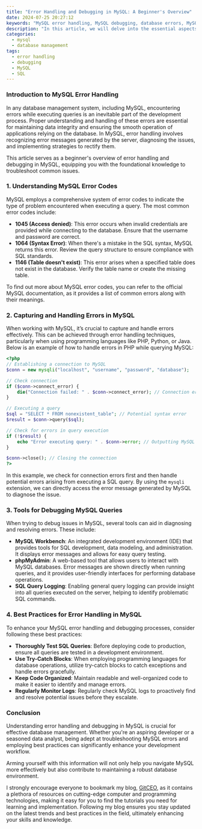 ```yaml
---
title: "Error Handling and Debugging in MySQL: A Beginner's Overview"
date: 2024-07-25 20:27:12
keywords: "MySQL error handling, MySQL debugging, database errors, MySQL troubleshooting, SQL error codes"
description: "In this article, we will delve into the essential aspects of error handling and debugging in MySQL, exploring common error codes, the significance of error messages, and the tools available for troubleshooting database issues. This beginner's guide aims to equip users with the knowledge needed to effectively handle errors and debug their MySQL queries and operations, ensuring smoother database management and development processes."
categories:
  - mysql
  - database management
tags:
  - error handling
  - debugging
  - MySQL
  - SQL
---
```


### Introduction to MySQL Error Handling

In any database management system, including MySQL, encountering errors while executing queries is an inevitable part of the development process. Proper understanding and handling of these errors are essential for maintaining data integrity and ensuring the smooth operation of applications relying on the database. In MySQL, error handling involves recognizing error messages generated by the server, diagnosing the issues, and implementing strategies to rectify them. 

This article serves as a beginner's overview of error handling and debugging in MySQL, equipping you with the foundational knowledge to troubleshoot common issues.

<!-- more -->

### 1. Understanding MySQL Error Codes

MySQL employs a comprehensive system of error codes to indicate the type of problem encountered when executing a query. The most common error codes include:

- **1045 (Access denied)**: This error occurs when invalid credentials are provided while connecting to the database. Ensure that the username and password are correct.
- **1064 (Syntax Error)**: When there's a mistake in the SQL syntax, MySQL returns this error. Review the query structure to ensure compliance with SQL standards.
- **1146 (Table doesn't exist)**: This error arises when a specified table does not exist in the database. Verify the table name or create the missing table.

To find out more about MySQL error codes, you can refer to the official MySQL documentation, as it provides a list of common errors along with their meanings.

### 2. Capturing and Handling Errors in MySQL

When working with MySQL, it’s crucial to capture and handle errors effectively. This can be achieved through error handling techniques, particularly when using programming languages like PHP, Python, or Java. Below is an example of how to handle errors in PHP while querying MySQL:

```php
<?php
// Establishing a connection to MySQL
$conn = new mysqli("localhost", "username", "password", "database");

// Check connection
if ($conn->connect_error) {
    die("Connection failed: " . $conn->connect_error); // Connection error handling
}

// Executing a query
$sql = "SELECT * FROM nonexistent_table"; // Potential syntax error
$result = $conn->query($sql);

// Check for errors in query execution
if (!$result) {
    echo "Error executing query: " . $conn->error; // Outputting MySQL error message
}

$conn->close(); // Closing the connection
?>
```

In this example, we check for connection errors first and then handle potential errors arising from executing a SQL query. By using the `mysqli` extension, we can directly access the error message generated by MySQL to diagnose the issue.

### 3. Tools for Debugging MySQL Queries

When trying to debug issues in MySQL, several tools can aid in diagnosing and resolving errors. These include:

- **MySQL Workbench**: An integrated development environment (IDE) that provides tools for SQL development, data modeling, and administration. It displays error messages and allows for easy query testing.
- **phpMyAdmin**: A web-based tool that allows users to interact with MySQL databases. Error messages are shown directly when running queries, and it provides user-friendly interfaces for performing database operations.
- **SQL Query Logging**: Enabling general query logging can provide insight into all queries executed on the server, helping to identify problematic SQL commands.

### 4. Best Practices for Error Handling in MySQL

To enhance your MySQL error handling and debugging processes, consider following these best practices:

- **Thoroughly Test SQL Queries**: Before deploying code to production, ensure all queries are tested in a development environment.
- **Use Try-Catch Blocks**: When employing programming languages for database operations, utilize try-catch blocks to catch exceptions and handle errors gracefully.
- **Keep Code Organized**: Maintain readable and well-organized code to make it easier to identify and manage errors.
- **Regularly Monitor Logs**: Regularly check MySQL logs to proactively find and resolve potential issues before they escalate.

### Conclusion

Understanding error handling and debugging in MySQL is crucial for effective database management. Whether you're an aspiring developer or a seasoned data analyst, being adept at troubleshooting MySQL errors and employing best practices can significantly enhance your development workflow. 

Arming yourself with this information will not only help you navigate MySQL more effectively but also contribute to maintaining a robust database environment.

I strongly encourage everyone to bookmark my blog, [GitCEO](https://gitceo.com), as it contains a plethora of resources on cutting-edge computer and programming technologies, making it easy for you to find the tutorials you need for learning and implementation. Following my blog ensures you stay updated on the latest trends and best practices in the field, ultimately enhancing your skills and knowledge.